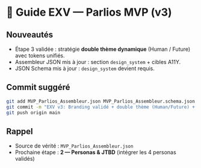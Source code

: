 # 🧭 Guide EXV — Parlios MVP (v3)

## Nouveautés
- Étape 3 validée : stratégie **double thème dynamique** (Human / Future) avec tokens unifiés.
- Assembleur JSON mis à jour : section `design_system` + cibles A11Y.
- JSON Schema mis à jour : `design_system` devient requis.

## Commit suggéré
```bash
git add MVP_Parlios_Assembleur.json MVP_Parlios_Assembleur.schema.json Parlios_MVP_Dashboard.md Checklist_EXV.md
git commit -m "EXV v3: Branding validé + double thème (Human/Future) + schema MAJ"
git push origin main
```

## Rappel
- Source de vérité : `MVP_Parlios_Assembleur.json`
- Prochaine étape : **2 — Personas & JTBD** (intégrer les 4 personas validés)
